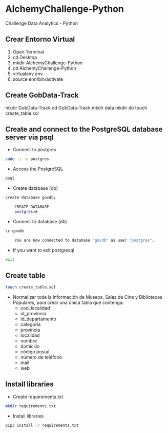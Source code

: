 # AlchemyChallenge-Python
 Challenge Data Analytics - Python

## Crear Entorno Virtual

1. Open Terminal
2. cd Desktop
3. mkdir AlchemyChallenge-Python
4. cd AlchemyChallenge-Python
5. virtualenv env
6. source enn/bin/activate

## Create GobData-Track

mkdir GobData-Track
cd GobData-Track
mkdir data
mkdir db
touch create_table.sql

## Create and connect to the PostgreSQL database server via psql

- Connect to postgres

```bash
sudo -i -u postgres
```

- Access the PostgreSQL

```bash
psql
```

- Create database (db)

```bash
create database govdb;

    CREATE DATABASE
    postgres=#
```

- Connect to database (db)

```bash
\c govdb

    You are now connected to database "govdb" as user "postgres".
```

- If you want to exit postgresql

```bash
exit
```

## Create table

```bash
touch create_table.sql
```

- Normalizar toda la información de Museos, Salas de Cine y Bibliotecas
Populares, para crear una única tabla que contenga:
    - cod_localidad
    - id_provincia
    - id_departamento
    - categoría
    - provincia
    - localidad
    - nombre
    - domicilio
    - código postal
    - número de teléfono
    - mail
    - web


## Install libraries

- Create requirements.txt

```bash
mkdir requirements.txt
```

- Install libraries

```bash
pip3 install -r requirements.txt
```